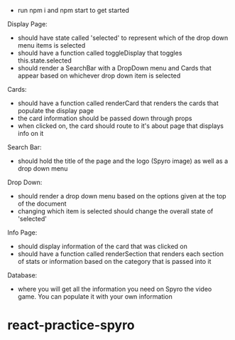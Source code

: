 - run npm i and npm start to get started

Display Page:

- should have state called 'selected' to represent which of the drop down menu items is selected
- should have a function called toggleDisplay that toggles this.state.selected
- should render a SearchBar with a DropDown menu and Cards that appear based on whichever drop down item is selected

Cards:

- should have a function called renderCard that renders the cards that populate the display page
- the card information should be passed down through props
- when clicked on, the card should route to it's about page that displays info on it

Search Bar:

- should hold the title of the page and the logo (Spyro image) as well as a drop down menu

Drop Down:

- should render a drop down menu based on the options given at the top of the document
- changing which item is selected should change the overall state of 'selected'

Info Page:

- should display information of the card that was clicked on
- should have a function called renderSection that renders each section of stats or information based on the category that is passed into it

Database:

- where you will get all the information you need on Spyro the video game. You can populate it with your own information
# react-practice-spyro
